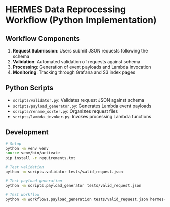 # HERMES Data Reprocessing Workflow (Python Implementation)

## Workflow Components

1. **Request Submission**: Users submit JSON requests following the schema
2. **Validation**: Automated validation of requests against schema
3. **Processing**: Generation of event payloads and Lambda invocation
4. **Monitoring**: Tracking through Grafana and S3 index pages

## Python Scripts

- `scripts/validator.py`: Validates request JSON against schema
- `scripts/payload_generator.py`: Generates Lambda event payloads
- `scripts/rename_sorter.py`: Organizes request files
- `scripts/lambda_invoker.py`: Invokes processing Lambda functions

## Development

```bash
# Setup
python -m venv venv
source venv/bin/activate
pip install -r requirements.txt

# Test validation
python -m scripts.validator tests/valid_request.json

# Test payload generation
python -m scripts.payload_generator tests/valid_request.json

# Test workflow
python -m workflows.payload_generation tests/valid_request.json hermes-processor